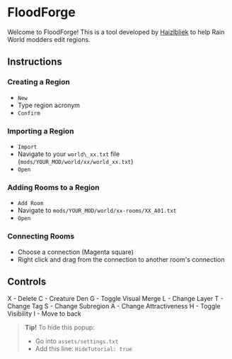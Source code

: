 # FloodForge

Welcome to FloodForge!
This is a tool developed by [Haizlbliek](https://github.com/haizlbliek) to help Rain World modders edit regions.

## Instructions

### Creating a Region
- `New`
- Type region acronym
- `Confirm`

### Importing a Region
- `Import`
- Navigate to your `world\_xx.txt` file (`mods/YOUR_MOD/world/xx/world_xx.txt`)
- `Open`

### Adding Rooms to a Region
- `Add Room`
- Navigate to `mods/YOUR_MOD/world/xx-rooms/XX_A01.txt`
- `Open`

### Connecting Rooms
- Choose a connection (Magenta square)
- Right click and drag from the connection to another room's connection

## Controls

X - Delete
C - Creature Den
G - Toggle Visual Merge
L - Change Layer
T - Change Tag
S - Change Subregion
A - Change Attractiveness
H - Toggle Visibility
I - Move to back

> **Tip!**
> To hide this popup:
> - Go into `assets/settings.txt`
> - Add this line: `HideTutorial: true`